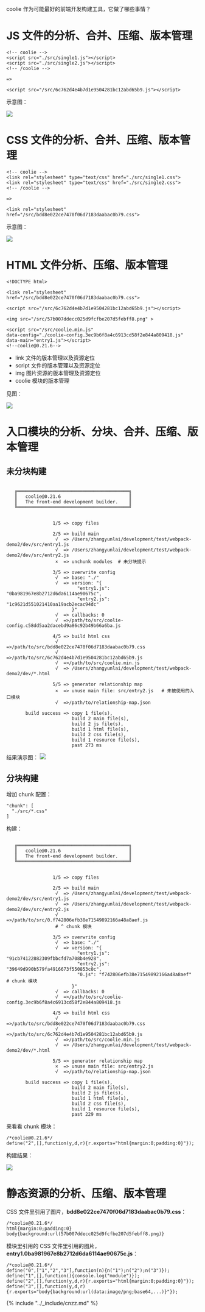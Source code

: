 coolie 作为可能最好的前端开发构建工具，它做了哪些事情？

# JS 文件的分析、合并、压缩、版本管理
```
<!-- coolie -->
<script src="./src/single1.js"></script>
<script src="./src/single2.js"></script>
<!-- /coolie -->

=>

<script src="/src/6c762d4e4b7d1e9504281bc12abd65b9.js"></script>
```

示意图：

[![](http://s1.momo.moda/2015/06/28/b337e84de8752b27eda3a12363109e80.jpg)](http://s1.momo.moda/2015/06/28/b337e84de8752b27eda3a12363109e80.jpg)


# CSS 文件的分析、合并、压缩、版本管理
```
<!-- coolie -->
<link rel="stylesheet" type="text/css" href="./src/single1.css">
<link rel="stylesheet" type="text/css" href="./src/single2.css">
<!-- /coolie -->

=>

<link rel="stylesheet" href="/src/bdd8e022ce7470f06d7183daabac0b79.css">
```

示意图：

[![](http://s1.momo.moda/2015/06/28/11b9842e0a271ff252c1903e7132cd68.jpg)](http://s1.momo.moda/2015/06/28/11b9842e0a271ff252c1903e7132cd68.jpg)


# HTML 文件分析、压缩、版本管理
```
<!DOCTYPE html>

<link rel="stylesheet" href="/src/bdd8e022ce7470f06d7183daabac0b79.css">

<script src="/src/6c762d4e4b7d1e9504281bc12abd65b9.js"></script>

<img src="/src/57b007ddecc025d9fcfbe207d5febff8.png" >

<script src="/src/coolie.min.js" 
data-config="./coolie-config.3ec9b6f8a4c6913cd58f2e844a809418.js" 
data-main="entry1.js"></script>
<!--coolie@0.21.6-->
```

- link 文件的版本管理以及资源定位
- script 文件的版本管理以及资源定位
- img 图片资源的版本管理及资源定位
- coolie 模块的版本管理

见图：

[![](http://s1.momo.moda/2015/06/28/f770b62bc8f42a0b66751fe636fc6eb0.jpg)](http://s1.momo.moda/2015/06/28/f770b62bc8f42a0b66751fe636fc6eb0.jpg)

# 入口模块的分析、分块、合并、压缩、版本管理
## 未分块构建
```

   ╔═════════════════════════════════════════╗
   ║   coolie@0.21.6                         ║
   ║   The front-end development builder.    ║
   ╚═════════════════════════════════════════╝


                 1/5 => copy files

                 2/5 => build main
                  √  => /Users/zhangyunlai/development/test/webpack-demo2/dev/src/entry1.js
                  √  => /Users/zhangyunlai/development/test/webpack-demo2/dev/src/entry2.js
                  ×  => unchunk modules  # 未分块提示

                 3/5 => overwrite config
                  √  => base: "./"
                  √  => version: "{
                          "entry1.js": "0ba981967e8b2712d6da6114ae90675c",
                          "entry2.js": "1c9621d551021410aa19acb2ecac94dc"
                        }"
                  √  => callbacks: 0
                  √  =>/path/to/src/coolie-config.c58dd5aa2dacebd9a86c92b49b66a6ba.js

                 4/5 => build html css
                  √  =>/path/to/src/bdd8e022ce7470f06d7183daabac0b79.css
                  √  =>/path/to/src/6c762d4e4b7d1e9504281bc12abd65b9.js
                  √  =>/path/to/src/coolie.min.js
                  √  => /Users/zhangyunlai/development/test/webpack-demo2/dev/*.html

                 5/5 => generator relationship map
                  ×  => unuse main file: src/entry2.js   # 未被使用的入口模块
                  √  =>/path/to/relationship-map.json

       build success => copy 1 file(s),
                        build 2 main file(s),
                        build 2 js file(s),
                        build 1 html file(s),
                        build 2 css file(s),
                        build 1 resource file(s),
                        past 273 ms

```

结果演示图：
[![](http://s1.momo.moda/2015/06/27/258be18e31c8188555c2ff05b4d542c3.jpg)](http://s1.momo.moda/2015/06/27/258be18e31c8188555c2ff05b4d542c3.jpg)


## 分块构建
增加 chunk 配置：
```
"chunk": [
  "./src/*.css"
]
```
构建：
```

   ╔═════════════════════════════════════════╗
   ║   coolie@0.21.6                         ║
   ║   The front-end development builder.    ║
   ╚═════════════════════════════════════════╝


                 1/5 => copy files

                 2/5 => build main
                  √  => /Users/zhangyunlai/development/test/webpack-demo2/dev/src/entry1.js
                  √  => /Users/zhangyunlai/development/test/webpack-demo2/dev/src/entry2.js
                  √  =>/path/to/src/0.f742806efb38e71549892166a48a8aef.js
                  # ^ chunk 模块

                 3/5 => overwrite config
                  √  => base: "./"
                  √  => version: "{
                          "entry1.js": "91cb74122882309fbbcfd7a708b4e928",
                          "entry2.js": "39649d990b579fa4916673f550853c0c",
                          "0.js": "f742806efb38e71549892166a48a8aef"  # chunk 模块
                        }"
                  √  => callbacks: 0
                  √  =>/path/to/src/coolie-config.3ec9b6f8a4c6913cd58f2e844a809418.js

                 4/5 => build html css
                  √  =>/path/to/src/bdd8e022ce7470f06d7183daabac0b79.css
                  √  =>/path/to/src/6c762d4e4b7d1e9504281bc12abd65b9.js
                  √  =>/path/to/src/coolie.min.js
                  √  => /Users/zhangyunlai/development/test/webpack-demo2/dev/*.html

                 5/5 => generator relationship map
                  ×  => unuse main file: src/entry2.js
                  √  =>/path/to/relationship-map.json

       build success => copy 1 file(s),
                        build 2 main file(s),
                        build 2 js file(s),
                        build 1 html file(s),
                        build 2 css file(s),
                        build 1 resource file(s),
                        past 229 ms

```
来看看 chunk 模块：
```
/*coolie@0.21.6*/
define("2",[],function(y,d,r){r.exports="html{margin:0;padding:0}"});
```
构建结果：

[![](http://s1.momo.moda/2015/06/27/6faa8040da20ef399b63a72d0e4ab575.jpg)](http://s1.momo.moda/2015/06/27/6faa8040da20ef399b63a72d0e4ab575.jpg)

# 静态资源的分析、压缩、版本管理
CSS 文件里引用了图片，**bdd8e022ce7470f06d7183daabac0b79.css**：
```
/*coolie@0.21.6*/
html{margin:0;padding:0}
body{background:url(57b007ddecc025d9fcfbe207d5febff8.png)}
```

模块里引用的 CSS 文件里引用的图片，**entry1.0ba981967e8b2712d6da6114ae90675c.js**：
```
/*coolie@0.21.6*/
define("0",["1","2","3"],function(n){n("1");n("2");n("3")});
define("1",[],function(){console.log("module")});
define("2",[],function(y,d,r){r.exports="html{margin:0;padding:0}"});
define("3",[],function(y,d,r){r.exports="body{background:url(data:image/png;base64,...)}"});
```


{% include "../_include/cnzz.md" %}


